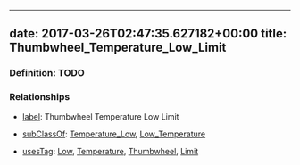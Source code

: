 
---
date: 2017-03-26T02:47:35.627182+00:00
title: Thumbwheel_Temperature_Low_Limit
---
### Definition: TODO

### Relationships

* [label](http://www.w3.org/2000/01/rdf-schema#label): Thumbwheel Temperature Low Limit

* [subClassOf](http://www.w3.org/2000/01/rdf-schema#subClassOf): [Temperature_Low](https://brickschema.org/schema/1.0/Brick#Temperature_Low), [Low_Temperature](https://brickschema.org/schema/1.0/Brick#Low_Temperature)

* [usesTag](https://brickschema.org/schema/1.0/BrickFrame#usesTag): [Low](https://brickschema.org/schema/1.0/BrickTag#Low), [Temperature](https://brickschema.org/schema/1.0/BrickTag#Temperature), [Thumbwheel](https://brickschema.org/schema/1.0/BrickTag#Thumbwheel), [Limit](https://brickschema.org/schema/1.0/BrickTag#Limit)
